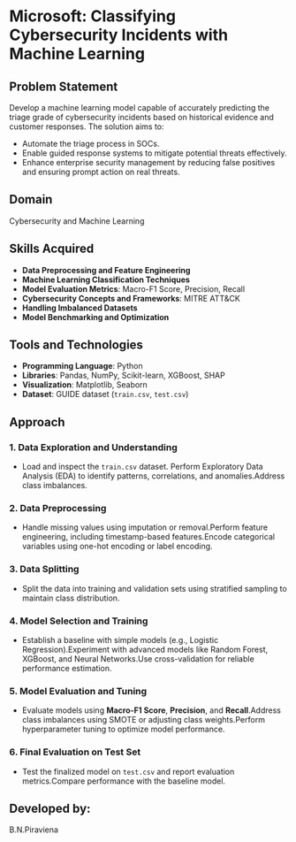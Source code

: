 # Microsoft: Classifying Cybersecurity Incidents with Machine Learning

## Problem Statement
Develop a machine learning model capable of accurately predicting the triage grade of cybersecurity incidents based on historical evidence and customer responses. The solution aims to:
- Automate the triage process in SOCs.
- Enable guided response systems to mitigate potential threats effectively.
- Enhance enterprise security management by reducing false positives and ensuring prompt action on real threats.

## Domain
Cybersecurity and Machine Learning

## Skills Acquired
- **Data Preprocessing and Feature Engineering**
- **Machine Learning Classification Techniques**
- **Model Evaluation Metrics**: Macro-F1 Score, Precision, Recall
- **Cybersecurity Concepts and Frameworks**: MITRE ATT&CK
- **Handling Imbalanced Datasets**
- **Model Benchmarking and Optimization**

## Tools and Technologies
- **Programming Language**: Python
- **Libraries**: Pandas, NumPy, Scikit-learn, XGBoost, SHAP
- **Visualization**: Matplotlib, Seaborn
- **Dataset**: GUIDE dataset (`train.csv`, `test.csv`)

## Approach

### 1. Data Exploration and Understanding
- Load and inspect the `train.csv` dataset. Perform Exploratory Data Analysis (EDA) to identify patterns, correlations, and anomalies.Address class imbalances.

### 2. Data Preprocessing
- Handle missing values using imputation or removal.Perform feature engineering, including timestamp-based features.Encode categorical variables using one-hot encoding or label encoding.

### 3. Data Splitting
- Split the data into training and validation sets using stratified sampling to maintain class distribution.

### 4. Model Selection and Training
- Establish a baseline with simple models (e.g., Logistic Regression).Experiment with advanced models like Random Forest, XGBoost, and Neural Networks.Use cross-validation for reliable performance estimation.

### 5. Model Evaluation and Tuning
- Evaluate models using **Macro-F1 Score**, **Precision**, and **Recall**.Address class imbalances using SMOTE or adjusting class weights.Perform hyperparameter tuning to optimize model performance.

### 6. Final Evaluation on Test Set
- Test the finalized model on `test.csv` and report evaluation metrics.Compare performance with the baseline model.

## Developed by:
B.N.Piraviena



